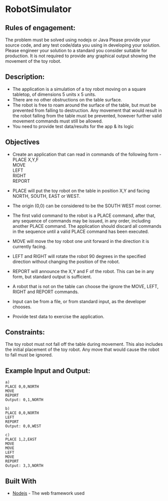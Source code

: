 # RobotSimulator
## Rules of engagement:
The problem must be solved using nodejs or Java
Please provide your source code, and any test code/data you using in developing your solution.
Please engineer your solution to a standard you consider suitable for production. It is not required to
provide any graphical output showing the movement of the toy robot.

## Description:
* The application is a simulation of a toy robot moving on a square tabletop, of dimensions 5 units x 5 units.
* There are no other obstructions on the table surface.
* The robot is free to roam around the surface of the table, but must be prevented from falling to destruction. Any movement
that would result in the robot falling from the table must be prevented, however further valid movement commands must still
be allowed.
* You need to provide test data/results for the app & its logic

## Objectives
* Create an application that can read in commands of the following form - </br>
PLACE X,Y,F </br>
MOVE </br>
LEFT </br>
RIGHT </br>
REPORT </br>

* PLACE will put the toy robot on the table in position X,Y and facing NORTH, SOUTH, EAST or WEST.
* The origin (0,0) can be considered to be the SOUTH WEST most corner.
* The first valid command to the robot is a PLACE command, after that, any sequence of commands may be issued, in any order, including another PLACE command. The application should discard all commands in the sequence until a valid PLACE command has been executed.
* MOVE will move the toy robot one unit forward in the direction it is currently facing.
* LEFT and RIGHT will rotate the robot 90 degrees in the specified direction without changing the position of the robot.
* REPORT will announce the X,Y and F of the robot. This can be in any form, but standard output is sufficient.

* A robot that is not on the table can choose the ignore the MOVE, LEFT, RIGHT and REPORT commands.
* Input can be from a file, or from standard input, as the developer chooses.
* Provide test data to exercise the application.


## Constraints:
The toy robot must not fall off the table during movement. This also includes the initial placement of the toy robot.
Any move that would cause the robot to fall must be ignored.

## Example Input and Output:
```
a)
PLACE 0,0,NORTH
MOVE
REPORT
Output: 0,1,NORTH
```
```
b)
PLACE 0,0,NORTH
LEFT
REPORT
Output: 0,0,WEST
```
```
c)
PLACE 1,2,EAST
MOVE
MOVE
LEFT
MOVE
REPORT
Output: 3,3,NORTH
```


## Built With

* [Nodejs](https://nodejs.org/en/) - The web framework used